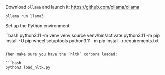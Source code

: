 Download `ollama` and launch it:
<https://github.com/ollama/ollama>

```bash
ollama run llama3
```

Set up the Python environment:

``bash
python3.11 -m venv venv
source venv/bin/activate
python3.11 -m pip install -U pip wheel setuptools
python3.11 -m pip install -r requirements.txt
```

Then make sure you have the `nltk` corpora loaded:

```bash
python3 load_nltk.py
```

